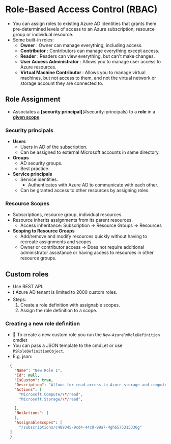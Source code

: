 # Role-Based Access Control (RBAC)

- You can assign roles to existing Azure AD identities that grants them pre-determined levels of access to an Azure subscription, resource group or individual resource.
- Some built-in roles:
  - **Owner** : Owner can manage everything, including access.
  - **Contributor** : Contributors can manage everything except access.
  - **Reader** : Readers can view everything, but can't make changes.
  - **User Access Administrator** : Allows you to manage user access to Azure resources.
  - **Virtual Machine Contributor** : Allows you to manage virtual machines, but not access to them, and not the virtual network or storage account they are connected to.

## Role Assignment

- Associates a **[security principal]**(#security-principals) to a **role** in a [**given scope**](#resource-scopes).

### Security principals

- **Users**
  - Users in AD of the subscription.
  - Can be assigned to external Microsoft accounts in same directory.
- **Groups**
  - AD security groups.
  - Best practice.
- **Service principals**
  - Service identities.
    - Authenticates with Azure AD to communicate with each other.
  - Can be  granted access to other resources by assigning roles.

### Resource Scopes

- Subscriptions, resource group, individual resources.
- Resource inherits assignments from its parent resources.
  - Access inheritance: Subscription => Resource Groups => Resources
- **Scoping to Resource Groups**
  - Add/remove and modify resources quickly without having to recreate assignments and scopes
  - Owner or contributor access => Does not require additional administrator assistance or having access to resources in other resource groups.

## Custom roles

- Use REST API.
- ❗ Azure AD tenant is limited to 2000 custom roles.
- Steps:
  1. Create a role definition with assignable scopes.
  2. Assign the role definition to a scope.

### Creating a new role definition

- 📝 To create a new custom role you run the `New-AzureRmRoleDefinition` cmdlet
- You can pass a JSON template to the cmdLet or use `PSRoleDefinitionObject`.
- E.g. json:

```json
  {
    "Name": "New Role 1",
    "Id": null,
    "IsCustom": true,
    "Description": "Allows for read access to Azure storage and compute resources",
    "Actions": [
      "Microsoft.Compute/\*/read",
      "Microsoft.Storage/\*/read",

    ],
    "NotActions": [
    ],
    "AssignableScopes": [
      "/subscriptions/c489345-9cd4-44c9-99a7-4gh6575315336g"
  ]
  }
```
